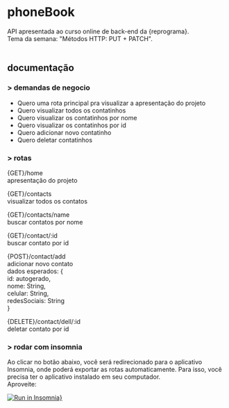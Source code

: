 # phoneBook
API apresentada ao curso online de back-end da {reprograma}.  
Tema da semana: "Métodos HTTP: PUT + PATCH".
<br>
<br>


## documentação
### > demandas de negocio
- Quero uma rota principal pra visualizar a apresentação do projeto
- Quero visualizar todos os contatinhos
- Quero visualizar os contatinhos por nome
- Quero visualizar os contatinhos por id
- Quero adicionar novo contatinho
- Quero deletar contatinhos

### > rotas

{GET}/home  
apresentação do projeto

{GET}/contacts  
visualizar todos os contatos

{GET}/contacts/name  
buscar contatos por nome

{GET}/contact/:id  
buscar contato por id

{POST}/contact/add  
adicionar novo contato  
dados esperados: {  
    id: autogerado,  
    nome: String,  
    celular: String,  
    redesSociais: String  
}  

{DELETE}/contact/dell/:id  
deletar contato por id
<br>

### > rodar com insomnia
Ao clicar no botão abaixo, você será redirecionado para o aplicativo Insomnia, onde poderá exportar as rotas automaticamente. Para isso, você precisa ter o aplicativo instalado em seu computador.  
Aproveite:
<br>

[![Run in Insomnia}](https://insomnia.rest/images/run.svg)](https://insomnia.rest/run/?label=phoneBook&uri=https%3A%2F%2Fgithub.com%2Fcardles%2FphoneBook-API%2Fblob%2Fmain%2Fsrc%2Fview%2FInsomnia_2021-08-27.json)
